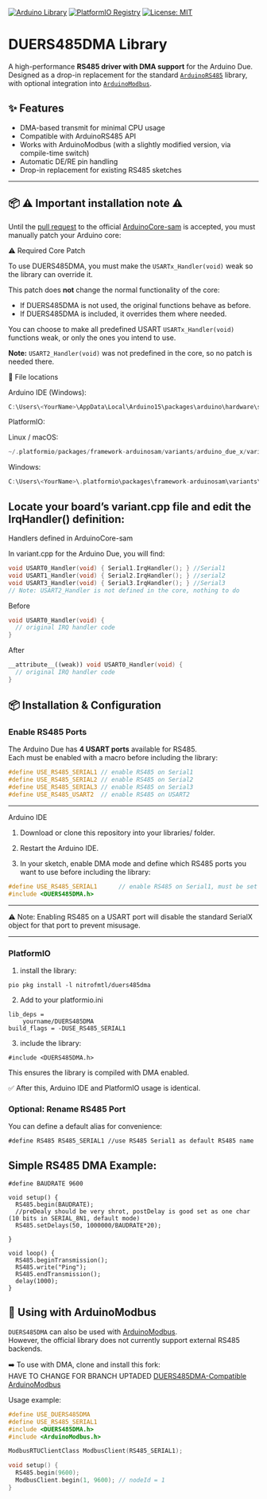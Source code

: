 [![Arduino Library](https://www.ardu-badge.com/badge/DUERS485DMA.svg?version=1.0.0)](https://www.ardu-badge.com/DUERS485DMA)
[![PlatformIO Registry](https://badges.registry.platformio.org/packages/yourname/library/DUERS485DMA.svg)](https://registry.platformio.org/libraries/yourname/DUERS485DMA)
[![License: MIT](https://img.shields.io/badge/License-MIT-yellow.svg)](LICENSE.md)

# DUERS485DMA Library

A high-performance **RS485 driver with DMA support** for the Arduino Due.  
Designed as a drop-in replacement for the standard [`ArduinoRS485`](https://www.arduino.cc/en/Reference/ArduinoRS485) library, with optional integration into [`ArduinoModbus`](https://www.arduino.cc/en/Reference/ArduinoModbus).  

## ✨ Features
- DMA-based transmit for minimal CPU usage  
- Compatible with ArduinoRS485 API  
- Works with ArduinoModbus (with a slightly modified version, via compile-time switch)  
- Automatic DE/RE pin handling  
- Drop-in replacement for existing RS485 sketches  

---

## 📦 ⚠️ Important installation note ⚠️

Until the [pull request](https://github.com/arduino/ArduinoCore-sam/pull/152) to the official [ArduinoCore-sam](https://github.com/arduino/ArduinoCore-sam) is accepted, you must manually patch your Arduino core:

⚠️ Required Core Patch

To use DUERS485DMA, you must make the `USARTx_Handler(void)` weak so the library can override it.

This patch does **not** change the normal functionality of the core:

- If DUERS485DMA is not used, the original functions behave as before.  
- If DUERS485DMA is included, it overrides them where needed.  

You can choose to make all predefined USART `USARTx_Handler(void)` functions weak, or only the ones you intend to use.  

**Note:** `USART2_Handler(void)` was not predefined in the core, so no patch is needed there.

📂 File locations

Arduino IDE (Windows):
```cpp
C:\Users\<YourName>\AppData\Local\Arduino15\packages\arduino\hardware\sam\1.6.12\variants\arduino_due_x\variant.cpp
```

PlatformIO:

Linux / macOS:
```cpp
~/.platformio/packages/framework-arduinosam/variants/arduino_due_x/variant.cpp
```

Windows:
```cpp
C:\Users\<YourName>\.platformio\packages\framework-arduinosam\variants\arduino_due_x\variant.cpp
```

## Locate your board’s variant.cpp file and edit the IrqHandler() definition:

Handlers defined in ArduinoCore-sam

In variant.cpp for the Arduino Due, you will find:
```cpp
void USART0_Handler(void) { Serial1.IrqHandler(); } //Serial1
void USART1_Handler(void) { Serial2.IrqHandler(); } //serial2
void USART3_Handler(void) { Serial3.IrqHandler(); } //Serial3
// Note: USART2_Handler is not defined in the core, nothing to do
```

Before
```cpp
void USART0_Handler(void) {
  // original IRQ handler code
}
```

After
```cpp
__attribute__((weak)) void USART0_Handler(void) {
  // original IRQ handler code
}
```

## 📦 Installation & Configuration

### Enable RS485 Ports
The Arduino Due has **4 USART ports** available for RS485.  
Each must be enabled with a macro before including the library:

```cpp
#define USE_RS485_SERIAL1 // enable RS485 on Serial1
#define USE_RS485_SERIAL2 // enable RS485 on Serial2
#define USE_RS485_SERIAL3 // enable RS485 on Serial3
#define USE_RS485_USART2  // enable RS485 on USART2
```
---

Arduino IDE

1. Download or clone this repository into your libraries/ folder.

2. Restart the Arduino IDE.

3. In your sketch, enable DMA mode and define which RS485 ports you want to use before including the library:
```cpp
#define USE_RS485_SERIAL1      // enable RS485 on Serial1, must be set before include
#include <DUERS485DMA.h>
```

---

⚠️ Note: Enabling RS485 on a USART port will disable the standard SerialX object for that port to prevent misusage.

---

### PlatformIO
1. install the library:
```
pio pkg install -l nitrofmtl/duers485dma
```
2. Add to your platformio.ini
```
lib_deps = 
    yourname/DUERS485DMA
build_flags = -DUSE_RS485_SERIAL1
```
3. include the library:
```
#include <DUERS485DMA.h>
```

This ensures the library is compiled with DMA enabled.

✅ After this, Arduino IDE and PlatformIO usage is identical.

### Optional: Rename RS485 Port

You can define a default alias for convenience:
```
#define RS485 RS485_SERIAL1 //use RS485 Serial1 as default RS485 name
```


## Simple RS485 DMA Example:
```
#define BAUDRATE 9600

void setup() {
  RS485.begin(BAUDRATE);
  //preDealy should be very shrot, postDelay is good set as one char (10 bits in SERIAL_8N1, default mode)
  RS485.setDelays(50, 1000000/BAUDRATE*20);

}

void loop() {
  RS485.beginTransmission();
  RS485.write("Ping");
  RS485.endTransmission();
  delay(1000);
}
```

## 🔗 Using with ArduinoModbus

`DUERS485DMA` can also be used with [ArduinoModbus](https://www.arduino.cc/en/Reference/ArduinoModbus).  
However, the official library does not currently support external RS485 backends.  

➡️ To use with DMA, clone and install this fork:  
HAVE TO CHANGE FOR BRANCH UPTADED [DUERS485DMA-Compatible ArduinoModbus](https://github.com/NitrofMtl/ArduinoModbus-DUE-DMA)  

Usage example:  
```cpp
#define USE_DUERS485DMA
#define USE_RS485_SERIAL1
#include <DUERS485DMA.h>
#include <ArduinoModbus.h>

ModbusRTUClientClass ModbusClient(RS485_SERIAL1);

void setup() {
  RS485.begin(9600);
  ModbusClient.begin(1, 9600); // nodeId = 1
}
```

